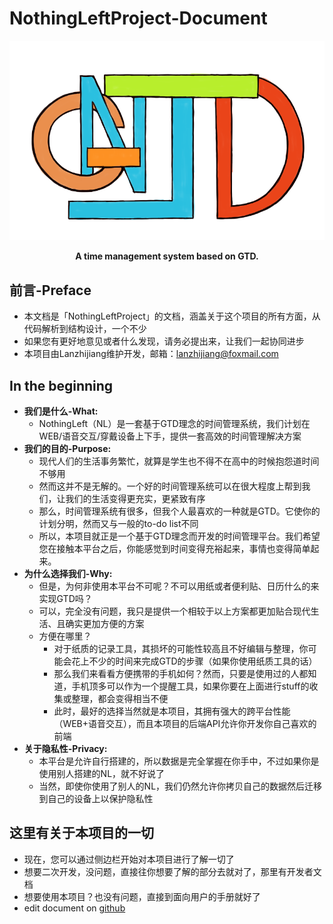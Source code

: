 # NothingLeftProject-Document
<p align="center">
    <a href="https://nothingleftproject.github.io/ProjectDocs">
      <img alt="NothingLeftProject" src="./image/NothingLeft-Logo.png">
    </a>
  </p>

<p align="center">
    <b>A time management system based on GTD.</b>
  </p>


## 前言-Preface
- 本文档是「NothingLeftProject」的文档，涵盖关于这个项目的所有方面，从代码解析到结构设计，一个不少
- 如果您有更好地意见或者什么发现，请务必提出来，让我们一起协同进步
- 本项目由Lanzhijiang维护开发，邮箱：lanzhijiang@foxmail.com

## In the beginning
- **我们是什么-What:**
  - NothingLeft（NL）是一套基于GTD理念的时间管理系统，我们计划在WEB/语音交互/穿戴设备上下手，提供一套高效的时间管理解决方案
- **我们的目的-Purpose:**
  - 现代人们的生活事务繁忙，就算是学生也不得不在高中的时候抱怨道时间不够用
  - 然而这并不是无解的。一个好的时间管理系统可以在很大程度上帮到我们，让我们的生活变得更充实，更紧致有序
  - 那么，时间管理系统有很多，但我个人最喜欢的一种就是GTD。它使你的计划分明，然而又与一般的to-do list不同
  - 所以，本项目就正是一个基于GTD理念而开发的时间管理平台。我们希望您在接触本平台之后，你能感觉到时间变得充裕起来，事情也变得简单起来。
- **为什么选择我们-Why:**
  - 但是，为何非使用本平台不可呢？不可以用纸或者便利贴、日历什么的来实现GTD吗？
  - 可以，完全没有问题，我只是提供一个相较于以上方案都更加贴合现代生活、且确实更加方便的方案
  - 方便在哪里？
    - 对于纸质的记录工具，其损坏的可能性较高且不好编辑与整理，你可能会花上不少的时间来完成GTD的步骤（如果你使用纸质工具的话）
    - 那么我们来看看方便携带的手机如何？然而，只要是使用过的人都知道，手机顶多可以作为一个提醒工具，如果你要在上面进行stuff的收集或整理，都会变得相当不便
    - 此时，最好的选择当然就是本项目，其拥有强大的跨平台性能（WEB+语音交互），而且本项目的后端API允许你开发你自己喜欢的前端
- **关于隐私性-Privacy:**
  - 本平台是允许自行搭建的，所以数据是完全掌握在你手中，不过如果你是使用别人搭建的NL，就不好说了
  - 当然，即使你使用了别人的NL，我们仍然允许你拷贝自己的数据然后迁移到自己的设备上以保护隐私性
  
## 这里有关于本项目的一切
- 现在，您可以通过侧边栏开始对本项目进行了解一切了
- 想要二次开发，没问题，直接往你想要了解的部分去就对了，那里有开发者文档
- 想要使用本项目？也没有问题，直接到面向用户的手册就好了
- edit document on [github](https://github.com/NothingLeft/ProjectDocs)
